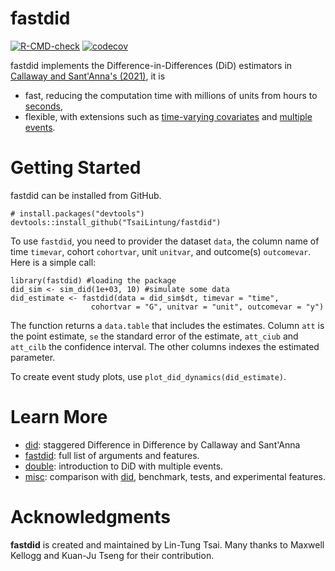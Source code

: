# fastdid

  <!-- badges: start -->
  [![R-CMD-check](https://github.com/TsaiLintung/fastdid/actions/workflows/R-CMD-check.yaml/badge.svg)](https://github.com/TsaiLintung/fastdid/actions/workflows/R-CMD-check.yaml)
  [![codecov](https://codecov.io/github/TsaiLintung/fastdid/graph/badge.svg?token=0EYF1DIBRF)](https://codecov.io/github/TsaiLintung/fastdid)
  <!-- badges: end -->

fastdid implements the Difference-in-Differences (DiD) estimators in [Callaway and Sant'Anna's (2021)](https://www.sciencedirect.com/science/article/pii/S0304407620303948), it is

  - fast, reducing the computation time with millions of units from hours to [seconds](articles/misc.html),
  - flexible, with extensions such as [time-varying covariates](https://arxiv.org/abs/2202.02903) and [multiple events](not_ready_yet). 

# Getting Started

fastdid can be installed from GitHub. 

```
# install.packages("devtools")
devtools::install_github("TsaiLintung/fastdid")
```

To use `fastdid`, you need to provider the dataset `data`, the column name of time `timevar`, cohort `cohortvar`, unit `unitvar`, and outcome(s) `outcomevar`. Here is a simple call:

```
library(fastdid) #loading the package
did_sim <- sim_did(1e+03, 10) #simulate some data
did_estimate <- fastdid(data = did_sim$dt, timevar = "time",
                  cohortvar = "G", unitvar = "unit", outcomevar = "y")
```
The function returns a `data.table` that includes the estimates. Column `att` is the point estimate, `se` the standard error of the estimate, `att_ciub` and `att_cilb` the confidence interval. The other columns indexes the estimated parameter. 

To create event study plots, use `plot_did_dynamics(did_estimate)`. 

# Learn More

  - [did](https://bcallaway11.github.io/did/articles/did-basics.html): staggered Difference in Difference by Callaway and Sant'Anna
  - [fastdid](../reference/fastdid.html): full list of arguments and features.
  - [double](articles/double.html): introduction to DiD with multiple events.
  - [misc](articles/misc.html): comparison with [did](https://github.com/bcallaway11/did), benchmark, tests, and experimental features.

# Acknowledgments

**fastdid** is created and maintained by Lin-Tung Tsai. Many thanks to Maxwell Kellogg and Kuan-Ju Tseng for their contribution. 


